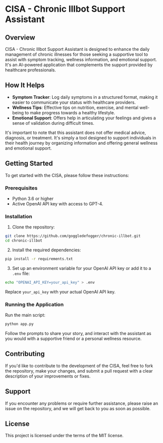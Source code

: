 # CISA - Chronic Illbot Support Assistant

## Overview

CISA - Chronic Illbot Support Assistant is designed to enhance the daily management of chronic illnesses for those seeking a supportive tool to assist with symptom tracking, wellness information, and emotional support. It's an AI-powered application that complements the support provided by healthcare professionals.

## How It Helps

- **Symptom Tracker**: Log daily symptoms in a structured format, making it easier to communicate your status with healthcare providers.
- **Wellness Tips**: Effective tips on nutrition, exercise, and mental well-being to make progress towards a healthy lifestyle.
- **Emotional Support**: Offers help in articulating your feelings and gives a sense of validation during difficult times.

It's important to note that this assistant does not offer medical advice, diagnosis, or treatment. It's simply a tool designed to support individuals in their health journey by organizing information and offering general wellness and emotional support.

## Getting Started

To get started with the CISA, please follow these instructions:

### Prerequisites

- Python 3.6 or higher
- Active OpenAI API key with access to GPT-4.

### Installation

1. Clone the repository:

```bash
git clone https://github.com/goggledefogger/chronic-illbot.git
cd chronic-illbot
```

2. Install the required dependencies:

```bash
pip install -r requirements.txt
```

3. Set up an environment variable for your OpenAI API key or add it to a `.env` file:

```bash
echo "OPENAI_API_KEY=your_api_key" > .env
```

Replace `your_api_key` with your actual OpenAI API key.

### Running the Application

Run the main script:

```bash
python app.py
```

Follow the prompts to share your story, and interact with the assistant as you would with a supportive friend or a personal wellness resource.

## Contributing
If you'd like to contribute to the development of the CISA, feel free to fork the repository, make your changes, and submit a pull request with a clear description of your improvements or fixes.

## Support
If you encounter any problems or require further assistance, please raise an issue on the repository, and we will get back to you as soon as possible.

## License
This project is licensed under the terms of the MIT license.

